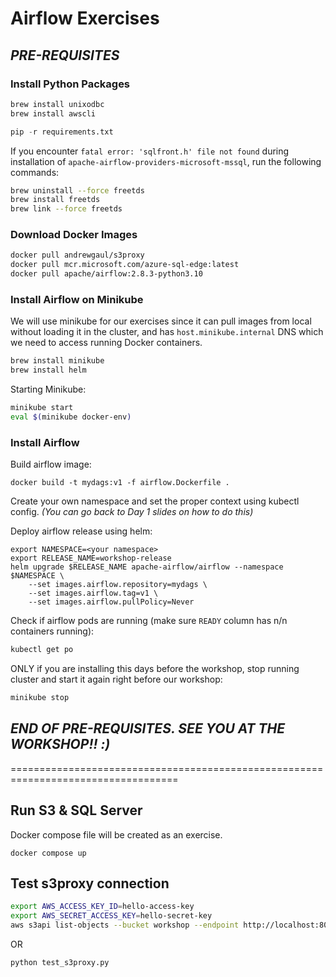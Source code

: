 # Airflow Exercises

## *PRE-REQUISITES*

### Install Python Packages

```sh
brew install unixodbc
brew install awscli
```

```py
pip -r requirements.txt
```

If you encounter `fatal error: 'sqlfront.h' file not found` during installation of `apache-airflow-providers-microsoft-mssql`, run the following commands:

```sh
brew uninstall --force freetds
brew install freetds
brew link --force freetds
```

### Download Docker Images

```sh
docker pull andrewgaul/s3proxy
docker pull mcr.microsoft.com/azure-sql-edge:latest
docker pull apache/airflow:2.8.3-python3.10
```

### Install Airflow on Minikube

We will use minikube for our exercises since it can pull images from local without loading it in the cluster, and has `host.minikube.internal` DNS which we need to access running Docker containers.

```sh
brew install minikube
brew install helm
```

Starting Minikube:

```sh
minikube start
eval $(minikube docker-env)
```

### Install Airflow

Build airflow image:

```docker
docker build -t mydags:v1 -f airflow.Dockerfile .
```

Create your own namespace and set the proper context using kubectl config. 
*(You can go back to Day 1 slides on how to do this)*

Deploy airflow release using helm:

```helm
export NAMESPACE=<your namespace>
export RELEASE_NAME=workshop-release
helm upgrade $RELEASE_NAME apache-airflow/airflow --namespace $NAMESPACE \
    --set images.airflow.repository=mydags \
    --set images.airflow.tag=v1 \
    --set images.airflow.pullPolicy=Never
```

Check if airflow pods are running (make sure `READY` column has n/n containers running):

```sh
kubectl get po
```

ONLY if you are installing this days before the workshop, stop running cluster and start it again right before our workshop:

```sh
minikube stop
```

## *END OF PRE-REQUISITES. SEE YOU AT THE WORKSHOP!! :)*

===================================================================================

## Run S3 & SQL Server

Docker compose file will be created as an exercise.

```docker
docker compose up
```

## Test s3proxy connection

```sh
export AWS_ACCESS_KEY_ID=hello-access-key
export AWS_SECRET_ACCESS_KEY=hello-secret-key
aws s3api list-objects --bucket workshop --endpoint http://localhost:8083
```

OR

```py
python test_s3proxy.py
```
